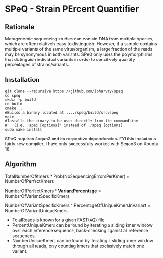# SPeQ - Strain PErcent Quantifier

## Rationale
Metagenomic sequencing studies can contain DNA from multiple species, which are often relatively easy to distinguish. However, if a sample contains multiple variants of the same virus/organism, a large fraction of the reads may be synonymous in both variants. SPeQ only uses the polymorphisms that distinguish individual variants in order to sensitively quantify percentages of strains/variants.


## Installation
```
git clone --recursive https://github.com/ibharvey/speq
cd speq
mkdir -p build
cd build
cmake ..
#Builds a binary located at ..../speq/build/src/speq
make
#Installs the binary to be used directly from the commandline
#   (i.e. 'speq [options]' instead of ./speq [options]
sudo make install

```

SPeQ requires Seqan3 and its respective dependencies. FYI this includes a fairly new compiler. I have only successfully worked with Seqan3 on Ubuntu 18

## Algorithm

TotalNumberOfKmers * Prob(NoSequencingErrorsPerKmer) = NumberOfPerfectKmers

NumberOfPerfectKmers * **VariantPercentage** = NumberOfVariantSpecificKmers

NumberOfVariantSpecificKmers * PercentageOfUniqueKmersInVariant = NumberOfVariantUniqueKmers

- TotalReads is known for a given FAST(AQ) file.
- PercentUniqueKmers can be found by iterating a sliding kmer window over each reference sequence, back-checking against all reference sequences.
- NumberUniqueKmers can be found by iterating a sliding kmer window through all reads, only counting kmers that exclusively match one variant.

